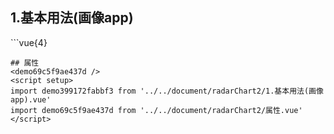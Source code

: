 ## 1.基本用法(画像app)
<demo399172fabbf3 />
```vue{4}
<template>
    <radar-chart-2 ref="radarChartRef" v-bind="option"></radar-chart-2>
</template>
<script setup>
import { ref, onMounted } from 'vue';

const radarChartRef = ref();

const indicator = [
    { name: '经营情况', max: 10 },
    { name: '发展潜力', max: 10 },
    { name: '管理能力', max: 10 },
    { name: '贡献能力', max: 10 },
    { name: '能效水平', max: 10 }
];

const seriesData = [
    [6, 8, 7, 5, 8]
];

const option = {
    indicator,
    seriesData
};

onMounted(() => radarChartRef.value.renderChart());
</script>
<style lang="scss" scoped>
.zrx-chart {
    background-color: #fff;
    width: 375px;
    height: 375px;
}
</style>
```
## 属性
<demo69c5f9ae437d />
<script setup>
import demo399172fabbf3 from '../../document/radarChart2/1.基本用法(画像app).vue'
import demo69c5f9ae437d from '../../document/radarChart2/属性.vue'
</script>